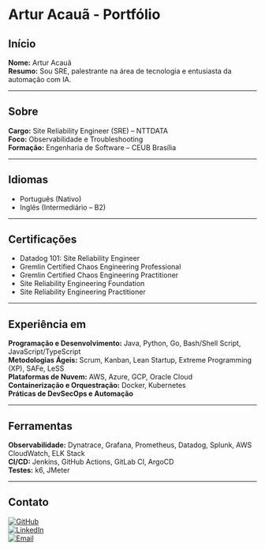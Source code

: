 # Artur Acauã - Portfólio

## Início
**Nome:** Artur Acauã  
**Resumo:** Sou SRE, palestrante na área de tecnologia e entusiasta da automação com IA.

---

## Sobre
**Cargo:** Site Reliability Engineer (SRE) – NTTDATA  
**Foco:** Observabilidade e Troubleshooting  
**Formação:** Engenharia de Software – CEUB Brasília

---

## Idiomas
- Português (Nativo)
- Inglês (Intermediário – B2)

---

## Certificações
- Datadog 101: Site Reliability Engineer
- Gremlin Certified Chaos Engineering Professional
- Gremlin Certified Chaos Engineering Practitioner
- Site Reliability Engineering Foundation
- Site Reliability Engineering Practitioner

---

## Experiência em
**Programação e Desenvolvimento:** Java, Python, Go, Bash/Shell Script, JavaScript/TypeScript  
**Metodologias Ágeis:** Scrum, Kanban, Lean Startup, Extreme Programming (XP), SAFe, LeSS  
**Plataformas de Nuvem:** AWS, Azure, GCP, Oracle Cloud  
**Containerização e Orquestração:** Docker, Kubernetes  
**Práticas de DevSecOps e Automação**

---

## Ferramentas
**Observabilidade:** Dynatrace, Grafana, Prometheus, Datadog, Splunk, AWS CloudWatch, ELK Stack  
**CI/CD:** Jenkins, GitHub Actions, GitLab CI, ArgoCD  
**Testes:** k6, JMeter

---

## Contato
[![GitHub](https://img.shields.io/badge/GitHub-000?style=for-the-badge&logo=github&logoColor=white)](https://github.com/arturacaua)  
[![LinkedIn](https://img.shields.io/badge/LinkedIn-0077B5?style=for-the-badge&logo=linkedin&logoColor=white)](https://www.linkedin.com/in/arturacaua/)  
[![Email](https://img.shields.io/badge/E-mail-D14836?style=for-the-badge&logo=gmail&logoColor=white)](mailto:artur.acaua@gmail.com)